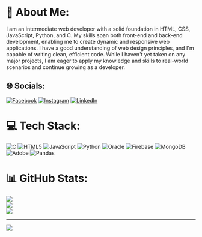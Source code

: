 # 💫 About Me:
I am an intermediate web developer with a solid foundation in HTML, CSS, JavaScript, Python, and C. My skills span both front-end and back-end development, enabling me to create dynamic and responsive web applications. I have a good understanding of web design principles, and I'm capable of writing clean, efficient code. While I haven't yet taken on any major projects, I am eager to apply my knowledge and skills to real-world scenarios and continue growing as a developer.


## 🌐 Socials:
[![Facebook](https://img.shields.io/badge/Facebook-%231877F2.svg?logo=Facebook&logoColor=white)](https://www.facebook.com/me/) [![Instagram](https://img.shields.io/badge/Instagram-%23E4405F.svg?logo=Instagram&logoColor=white)](https://instagram.com/ar33_s) [![LinkedIn](https://img.shields.io/badge/LinkedIn-%230077B5.svg?logo=linkedin&logoColor=white)](https://www.linkedin.com/in/lawarna-aree-032180317/) 

# 💻 Tech Stack:
![C](https://img.shields.io/badge/c-%2300599C.svg?style=for-the-badge&logo=c&logoColor=white) ![HTML5](https://img.shields.io/badge/html5-%23E34F26.svg?style=for-the-badge&logo=html5&logoColor=white) ![JavaScript](https://img.shields.io/badge/javascript-%23323330.svg?style=for-the-badge&logo=javascript&logoColor=%23F7DF1E) ![Python](https://img.shields.io/badge/python-3670A0?style=for-the-badge&logo=python&logoColor=ffdd54) ![Oracle](https://img.shields.io/badge/Oracle-F80000?style=for-the-badge&logo=oracle&logoColor=white) ![Firebase](https://img.shields.io/badge/firebase-%23039BE5.svg?style=for-the-badge&logo=firebase) ![MongoDB](https://img.shields.io/badge/MongoDB-%234ea94b.svg?style=for-the-badge&logo=mongodb&logoColor=white) ![Adobe](https://img.shields.io/badge/adobe-%23FF0000.svg?style=for-the-badge&logo=adobe&logoColor=white) ![Pandas](https://img.shields.io/badge/pandas-%23150458.svg?style=for-the-badge&logo=pandas&logoColor=white)
# 📊 GitHub Stats:
![](https://github-readme-stats.vercel.app/api?username=Suprem164&theme=dark&hide_border=false&include_all_commits=false&count_private=false)<br/>
![](https://github-readme-streak-stats.herokuapp.com/?user=Suprem164&theme=dark&hide_border=false)<br/>
![](https://github-readme-stats.vercel.app/api/top-langs/?username=Suprem164&theme=dark&hide_border=false&include_all_commits=false&count_private=false&layout=compact)

---
[![](https://visitcount.itsvg.in/api?id=Suprem164&icon=0&color=0)](https://visitcount.itsvg.in)

<!-- Proudly created with GPRM ( https://gprm.itsvg.in ) -->
